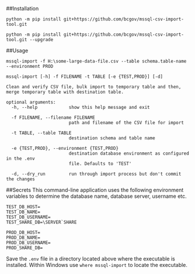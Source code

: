 ##Installation

`python -m pip install git+https://github.com/bcgov/mssql-csv-import-tool.git`

`python -m pip install git+https://github.com/bcgov/mssql-csv-import-tool.git --upgrade`


##Usage

`mssql-import -f H:\some-large-data-file.csv --table schema.table-name --environment PROD`


```
mssql-import [-h] -f FILENAME -t TABLE [-e {TEST,PROD}] [-d]

Clean and verify CSV file, bulk import to temporary table and then, 
merge temporary table with destination table.

optional arguments:
  -h, --help            show this help message and exit

  -f FILENAME, --filename FILENAME
                        path and filename of the CSV file for import
                        
  -t TABLE, --table TABLE
                        destination schema and table name
                        
  -e {TEST,PROD}, --environment {TEST,PROD}
                        destination database environment as configured in the .env
                        file. Defaults to 'TEST'
                        
  -d, --dry_run         run through import process but don't commit the changes

```


##Secrets
This command-line application uses the following environment variables
to determine the database name, database server, username etc. 

```
TEST_DB_HOST=
TEST_DB_NAME=
TEST_DB_USERNAME=
TEST_SHARE_DB=\SERVER`SHARE

PROD_DB_HOST=
PROD_DB_NAME=
PROD_DB_USERNAME=
PROD_SHARE_DB=
```

Save the
`.env` file in a directory located above where the executable is installed. 
Within Windows use `where mssql-import` to locate the executable.